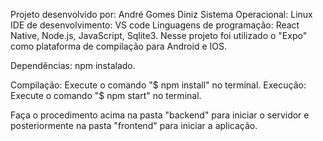 Projeto desenvolvido por: André Gomes Diniz
Sistema Operacional: Linux
IDE de desenvolvimento: VS code
Linguagens de programação: React Native, Node.js, JavaScript, Sqlite3.
Nesse projeto foi utilizado o "Expo" como plataforma de compilação para Android e IOS.

Dependências: npm instalado.

Compilação: Execute o comando "$ npm install" no terminal.
Execução: Execute o comando "$ npm start" no terminal.

Faça o procedimento acima na pasta "backend" para iniciar o servidor e posteriormente na pasta "frontend" para iniciar
a aplicação.


